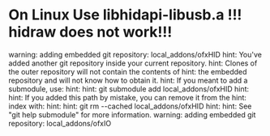 # On Linux Use  libhidapi-libusb.a !!! hidraw does not work!!!

warning: adding embedded git repository: local_addons/ofxHID
hint: You've added another git repository inside your current repository.
hint: Clones of the outer repository will not contain the contents of
hint: the embedded repository and will not know how to obtain it.
hint: If you meant to add a submodule, use:
hint:
hint:   git submodule add <url> local_addons/ofxHID
hint:
hint: If you added this path by mistake, you can remove it from the
hint: index with:
hint:
hint:   git rm --cached local_addons/ofxHID
hint:
hint: See "git help submodule" for more information.
warning: adding embedded git repository: local_addons/ofxIO